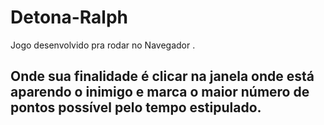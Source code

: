 # Detona-Ralph
Jogo desenvolvido pra rodar no Navegador .

## Onde sua finalidade é clicar na janela onde está aparendo o inimigo e marca o maior número de pontos possível pelo tempo estipulado.


